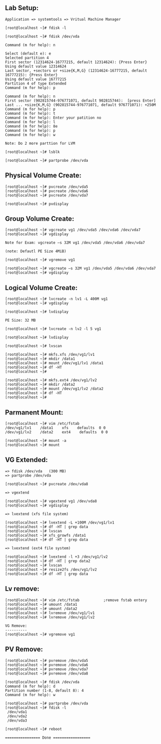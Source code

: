 Lab Setup:
----------
    Application => systemtools => Vritual Machine Manager

    [root@localhost ~]# fdisk -l

    [root@localhost ~]# fdisk /dev/vda  
 
    Command (m for help): n

    Select (default e): e
    Selected partition 4
    First sector (12314624-16777215, default 12314624): {Press Enter}
    Using default value 12314624
    Last sector, +sectors or +size{K,M,G} (12314624-16777215, default 16777215): {Press Enter}
    Using default value 16777215
    Partition 4 of type Extended 
    Command (m for help): p

    Command (m for help): n
    First sector (902815744-976771071, default 902815744):  [press Enter]
    Last ... +size{K,M,G} (902815744-976771071, default 976771071): +250M 
    Command (m for help): p
    Command (m for help): t
    Command (m for help): Enter your patition no 
    Command (m for help): l
    Command (m for help): 8e
    Command (m for help): p
    Command (m for help): w

    Note: Do 2 more parttion for LVM 

    [root@localhost ~]# lsblk

    [root@localhost ~]# partprobe /dev/vda 

Physical Volume Create:
-----------------------
    [root@localhost ~]# pvcreate /dev/vda5 
    [root@localhost ~]# pvcreate /dev/vda6 
    [root@localhost ~]# pvcreate /dev/vda7

    [root@localhost ~]# pvdisplay 

Group Volume Create:
-----------------------
    [root@localhost ~]# vgcreate vg1 /dev/vda5 /dev/vda6 /dev/vda7
    [root@localhost ~]# vgdisplay 

    Note for Exam: vgcreate –s 32M vg1 /dev/vda5 /dev/vda6 /dev/vda7

    (note: Defautl PE Size 4MiB)

    [root@localhost ~]# vgremove vg1

    [root@localhost ~]# vgcreate –s 32M vg1 /dev/vda5 /dev/vda6 /dev/vda7
    [root@localhost ~]# vgdisplay 

Logical Volume Create:
----------------------
    [root@localhost ~]# lvcreate -n lv1 -L 400M vg1
    [root@localhost ~]# vgdisplay 

    [root@localhost ~]# lvdisplay

    PE Size: 32 MB

    [root@localhost ~]# lvcreate -n lv2 -l 5 vg1

    [root@localhost ~]# lvdisplay

    [root@localhost ~]# lvscan

    [root@localhost ~]# mkfs.xfs /dev/vg1/lv1 
    [root@localhost ~]# mkdir /data1
    [root@localhost ~]# mount /dev/vg1/lv1 /data1
    [root@localhost ~]# df -HT 
    [root@localhost ~]# 

    [root@localhost ~]# mkfs.ext4 /dev/vg1/lv2 
    [root@localhost ~]# mkdir /data2
    [root@localhost ~]# mount /dev/vg1/lv2 /data2
    [root@localhost ~]# df -HT 
    [root@localhost ~]# 

Parmanent Mount:
----------------
    [root@localhost ~]# vim /etc/fstab
    /dev/vg1/lv1	/data1    xfs    defaults  0 0
    /dev/vg1/lv2	/data2    ext4    defaults  0 0

    [root@localhost ~]# mount -a
    [root@localhost ~]# mount 

VG Extended:
------------
    => fdisk /dev/vda   (300 MB) 
    => partprobe /dev/vda

    [root@localhost ~]# pvcreate /dev/vda8 

    => vgextend

    [root@localhost ~]# vgextend vg1 /dev/vda8   
    [root@localhost ~]# vgdisplay

    => lvextend (xfs file system)

    [root@localhost ~]# lvextend -L +100M /dev/vg1/lv1 
    [root@localhost ~]# df -HT | grep data
    [root@localhost ~]# lvscan
    [root@localhost ~]# xfs_growfs /data1
    [root@localhost ~]# df -HT | grep data

    => lvextend (ext4 file system)

    [root@localhost ~]# lvextend -l +3 /dev/vg1/lv2 
    [root@localhost ~]# df -HT | grep data2
    [root@localhost ~]# lvscan
    [root@localhost ~]# resize2fs /dev/vg1/lv2 
    [root@localhost ~]# df -HT | grep data

Lv remove:
----------
    [root@localhost ~]# vim /etc/fstab           ;remove fstab entery
    [root@localhost ~]# umount /data1
    [root@localhost ~]# umount /data2
    [root@localhost ~]# lvremove /dev/vg1/lv1
    [root@localhost ~]# lvremove /dev/vg1/lv2

    VG Remove:
    ----------
    [root@localhost ~]# vgremove vg1

PV Remove:
----------
    [root@localhost ~]# pvremove /dev/vda5           
    [root@localhost ~]# pvremove /dev/vda6           
    [root@localhost ~]# pvremove /dev/vda7          
    [root@localhost ~]# pvremove /dev/vda8           

    [root@localhost ~]# fdisk /dev/vda
    Command (m for help): d
    Partition number (1-8, default 8): 4
    Command (m for help): w

    [root@localhost ~]# partprobe /dev/vda 
    [root@localhost ~]# fdisk -l
     /dev/vda1
     /dev/vda2
     /dev/vda3

    [root@localhost ~]# reboot

    ================ Done ================= 




